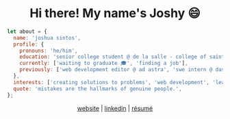 <h1 align="center">Hi there! My name's Joshy 😄 </h1>
    
```javascript
let about = {
  name: 'joshua sintos',
  profile: {
    pronouns: 'he/him',
    education: 'senior college student @ de la salle - college of saint benilde',
    currently: ['waiting to graduate 🎓', 'finding a job'],
    previously: ['web development editor @ ad astra', 'swe intern @ dashlabs.ai']
  },
  interests: ['creating solutions to problems', 'web development', 'learning new things'],
  quote: 'mistakes are the hallmarks of genuine people.',
};
```

<p align="center">
    <a href="https://jsintos.github.io/" target="_blank">website</a> |
    <a href="https://www.linkedin.com/in/sintosjm/" target="_blank">linkedin</a> |
    <a href="https://drive.google.com/file/d/1q1xZB5UFz6T5qW5HmYuJx_nY3dQKSxVN/view?usp=sharing" target="_blank">résumé</a>
</p>
